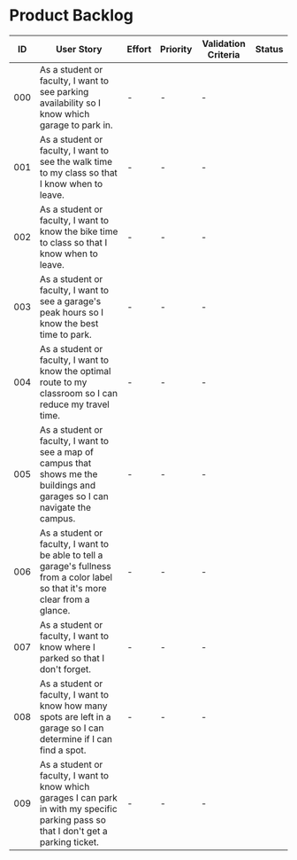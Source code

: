 # Product Backlog

| ID | User Story | Effort | Priority | Validation Criteria | Status |
|----|------------|--------|----------|---------------------|--------|
| 000 | As a student or faculty, I want to see parking availability so I know which garage to park in. | - | - | - |  |
| 001 | As a student or faculty, I want to see the walk time to my class so that I know when to leave. | - | - | - |  |
| 002 | As a student or faculty, I want to know the bike time to class so that I know when to leave. | - | - | - |  |
| 003 | As a student or faculty, I want to see a garage's peak hours so I know the best time to park. | - | - | - |  |
| 004 | As a student or faculty, I want to know the optimal route to my classroom so I can reduce my travel time. | - | - | - |  |
| 005 | As a student or faculty, I want to see a map of campus that shows me the buildings and garages so I can navigate the campus. | - | - | - |  |
| 006 | As a student or faculty, I want to be able to tell a garage's fullness from a color label so that it's more clear from a glance. | - | - | - |  |
| 007 | As a student or faculty, I want to know where I parked so that I don't forget. | - | - | - |  |
| 008 | As a student or faculty, I want to know how many spots are left in a garage so I can determine if I can find a spot. | - | - | - |  |
| 009 | As a student or faculty, I want to know which garages I can park in with my specific parking pass so that I don't get a parking ticket. | - | - | - |  |
